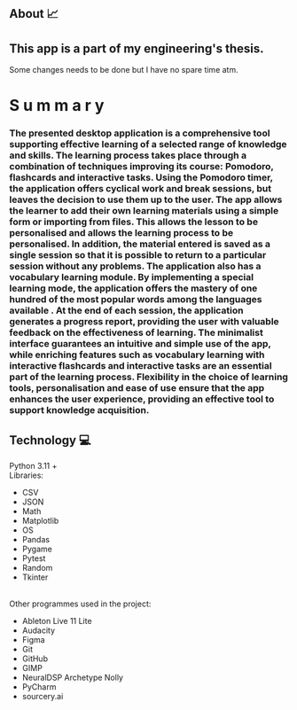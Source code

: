 ## About 📈
## This app is a part of my engineering's thesis.
Some changes needs to be done but I have no spare time atm.

# S u m m a r y

### The presented desktop application is a comprehensive tool supporting effective learning of a selected range of knowledge and skills. The learning process takes place through a combination of techniques improving its course: Pomodoro, flashcards and interactive tasks. Using the Pomodoro timer, the application offers cyclical work and break sessions, but leaves the decision to use them up to the user. The app allows the learner to add their own learning materials using a simple form or importing from files. This allows the lesson to be personalised and allows the learning process to be personalised. In addition, the material entered is saved as a single session so that it is possible to return to a particular session without any problems. The application also has a vocabulary learning module. By implementing a special learning mode, the application offers the mastery of one hundred of the most popular words among the languages available . At the end of each session, the application generates a progress report, providing the user with valuable feedback on the effectiveness of learning. The minimalist interface guarantees an intuitive and simple use of the app, while enriching features such as vocabulary learning with interactive flashcards and interactive tasks are an essential part of the learning process. Flexibility in the choice of learning tools, personalisation and ease of use ensure that the app enhances the user experience, providing an effective tool to support knowledge acquisition.

## Technology 💻
Python 3.11 + <br>
Libraries:
<ul>
  <li>CSV</li>
  <li>JSON</li>
  <li>Math</li>
  <li>Matplotlib</li>
  <li>OS</li>
  <li>Pandas</li>
  <li>Pygame</li>
  <li>Pytest</li>
  <li>Random</li>
  <li>Tkinter</li>
</ul>
<br>
Other programmes used in the project:
<ul>
  <li>Ableton Live 11 Lite</li>
  <li>Audacity</li>
  <li>Figma</li>
  <li>Git</li>
  <li>GitHub</li>
  <li>GIMP</li>
  <li>NeuralDSP Archetype Nolly</li>
  <li>PyCharm</li>
  <li>sourcery.ai</li>
</ul>
